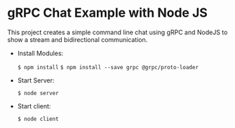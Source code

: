 # gRPC Chat Example with Node JS

This project creates a simple command line chat using gRPC and NodeJS to show a stream and bidirectional communication.

- Install Modules:

    ``$ npm install``
    ``$ npm install --save grpc @grpc/proto-loader``

- Start Server:

    ``$ node server``

- Start client:

    ``$ node client``
